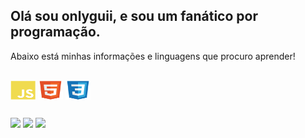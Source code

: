 ## Olá sou onlyguii, e sou um fanático por programação.
 Abaixo está minhas informações e linguagens que procuro aprender!

<div style="display: inline_block"><br>
  <img align="center" alt="onlyguii-Js" height="30" width="40" src="https://raw.githubusercontent.com/devicons/devicon/master/icons/javascript/javascript-plain.svg">
  <img align="center" alt="onlyguii-HTML" height="30" width="40" src="https://raw.githubusercontent.com/devicons/devicon/master/icons/html5/html5-original.svg">
  <img align="center" alt="onlyguii-CSS" height="30" width="40" src="https://raw.githubusercontent.com/devicons/devicon/master/icons/css3/css3-original.svg">
  
  ##
 
<div> 
  <a href="https://youtube.com/@onlyguiii?si=WzEKIOhyKC4bNfsQ" target="_blank"><img src="https://img.shields.io/badge/YouTube-FF0000?style=for-the-badge&logo=youtube&logoColor=white" target="_blank"></a>
  <a href="https://instagram.com/onlyguii.gg" target="_blank"><img src="https://img.shields.io/badge/-Instagram-%23E4405F?style=for-the-badge&logo=instagram&logoColor=white" target="_blank"></a>
 <a href="https://discord.gg/Sy4y2FKmCh" target="_blank"><img src="https://img.shields.io/badge/Discord-7289DA?style=for-the-badge&logo=discord&logoColor=white" target="_blank"></a>

